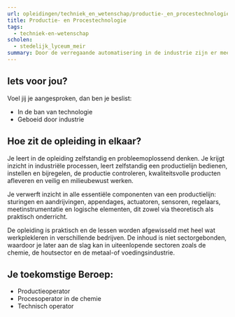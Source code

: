 ```yaml
---
url: opleidingen/techniek_en_wetenschap/productie-_en_procestechnologie.html
title: Productie- en Procestechnologie
tags:
  - techniek-en-wetenschap
scholen:
  - stedelijk_lyceum_meir
summary: Door de verregaande automatisering in de industrie zijn er meer machines dan mensen aanwezig in een productiebedrijf. Je ziet steeds minder mensen zwoegen en zweten, maar daar staat tegenover dat diegenen die er wel rondlopen een complex en uitgebreid takenpakket hebben. Spreekt het tot jouw verbeelding om één van de mensen te zijn die een volledige productielijn onder controle moeten houden?
---
```


## Iets voor jou?

Voel jij je aangesproken, dan ben je beslist:

- In de ban van technologie
- Geboeid door industrie

## Hoe zit de opleiding in elkaar?

Je leert in de opleiding zelfstandig en probleemoplossend denken. Je krijgt inzicht in industriële processen, leert zelfstandig een productielijn bedienen, instellen en bijregelen, de productie controleren, kwaliteitsvolle producten afleveren en veilig en milieubewust werken.

Je verwerft inzicht in alle essentiële componenten van een productielijn: sturingen en aandrijvingen, appendages, actuatoren, sensoren, regelaars, meetinstrumentatie en logische elementen, dit zowel via theoretisch als praktisch onderricht.

De opleiding is praktisch en de lessen worden afgewisseld met heel wat werkplekleren in verschillende bedrijven. De inhoud is niet sectorgebonden, waardoor je later aan de slag kan in uiteenlopende sectoren zoals de chemie, de houtsector en de metaal-of voedingsindustrie.

## Je toekomstige Beroep:

- Productieoperator
- Procesoperator in de chemie
- Technisch operator
